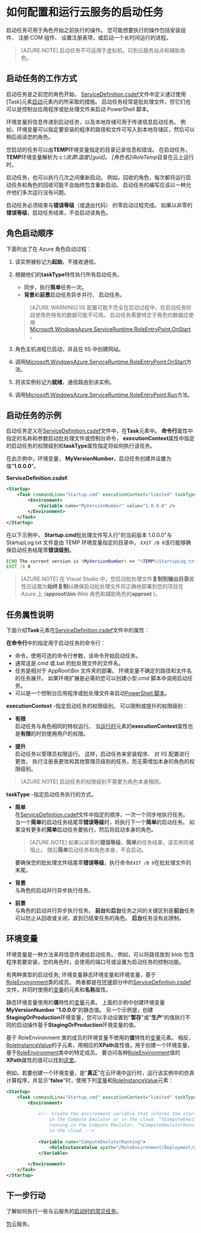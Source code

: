<properties 
pageTitle="在 Azure 的云服务中运行启动任务 |Microsoft Azure" 
description="启动任务帮助准备您为您的应用程序的云服务环境。 这教您启动任务的工作方式以及如何使它们" 
services="cloud-services" 
documentationCenter="" 
authors="Thraka" 
manager="timlt" 
editor=""/>
<tags 
ms.service="cloud-services" 
ms.workload="tbd" 
ms.tgt_pltfrm="na" 
ms.devlang="na" 
ms.topic="article" 
ms.date="09/06/2016" 
ms.author="adegeo"/>



# <a name="how-to-configure-and-run-startup-tasks-for-a-cloud-service"></a>如何配置和运行云服务的启动任务

启动任务可用于角色开始之前执行的操作。 您可能想要执行的操作包括安装组件、 注册 COM 组件、 设置注册表项，或启动一个长时间运行的进程。

>[AZURE.NOTE] 启动任务不可适用于虚拟机，只到云服务站点和辅助角色。

## <a name="how-startup-tasks-work"></a>启动任务的工作方式

启动任务是之前您的角色开始， [ServiceDefinition.csdef]文件中定义通过使用[Task]元素[启动]元素内的所采取的措施。 启动任务经常是批处理文件，但它们也可以是控制台应用程序或批处理文件来启动 PowerShell 脚本。

环境变量将信息传递到启动任务，以及本地存储可用于传递信息启动任务。 例如，环境变量可以指定要安装的程序的路径和文件可写入到本地存储区，然后可以稍后阅读您的角色。

您启动的任务可以由**TEMP**环境变量指定的目录记录信息和错误。 在启动任务， **TEMP**环境变量解析为 c:*\\资源\\温度\\[guid]。 [角色名]\\RoleTemp*目录在云上运行时。

启动任务，也可以执行几次之间重新启动。 例如，回收的角色，每次都将运行启动任务和角色的回收可能不会始终包含重新启动。 启动任务的编写应该以一种允许他们多次运行没有问题。

启动任务必须结束与**错误等级**（或退出代码） 的零启动过程完成。 如果以非零的**错误等级**，启动任务结束，不会启动该角色。


## <a name="role-startup-order"></a>角色启动顺序

下面列出了在 Azure 角色启动过程︰

1. 该实例被标记为**起始**，不接收通信。

2. 根据他们的**taskType**特性执行所有启动任务。
    - 同步，执行**简单**任务一次。
    - **背景**和**前景**启动任务异步并行、 启动任务。  
       
    > [AZURE.WARNING] IIS 配置可能不完全在启动过程中，在启动任务阶段使角色特有的数据可能不可用。 启动任务需要特定于角色的数据应使用[Microsoft.WindowsAzure.ServiceRuntime.RoleEntryPoint.OnStart](https://msdn.microsoft.com/library/azure/microsoft.windowsazure.serviceruntime.roleentrypoint.onstart.aspx)。

3. 角色主机进程已启动，并且在 IIS 中创建网站。

4. 调用[Microsoft.WindowsAzure.ServiceRuntime.RoleEntryPoint.OnStart](https://msdn.microsoft.com/library/azure/microsoft.windowsazure.serviceruntime.roleentrypoint.onstart.aspx)方法。

5. 将该实例标记为**就绪**，通信路由到该实例。

6. 调用[Microsoft.WindowsAzure.ServiceRuntime.RoleEntryPoint.Run](https://msdn.microsoft.com/library/azure/microsoft.windowsazure.serviceruntime.roleentrypoint.run.aspx)方法。


## <a name="example-of-a-startup-task"></a>启动任务的示例

启动任务定义在[ServiceDefinition.csdef]文件中，在**Task**元素中。 **命令行**属性中指定的名称和参数启动批处理文件或控制台命令， **executionContext**属性中指定的启动任务的权限级别和**taskType**属性指定将如何执行该任务。

在此示例中，环境变量， **MyVersionNumber**，启动任务创建并设置为值"**1.0.0.0**"。

**ServiceDefinition.csdef**:

```xml
<Startup>
    <Task commandLine="Startup.cmd" executionContext="limited" taskType="simple" >
        <Environment>
            <Variable name="MyVersionNumber" value="1.0.0.0" />
        </Environment>
    </Task>
</Startup>
```

在以下示例中， **Startup.cmd**批处理文件写入行"的当前版本 1.0.0.0"与 StartupLog.txt 文件是由 TEMP 环境变量指定的目录中。 `EXIT /B 0`该行能够确保启动任务结尾零**错误级别**。

```cmd
ECHO The current version is %MyVersionNumber% >> "%TEMP%\StartupLog.txt" 2>&1
EXIT /B 0
```

> [AZURE.NOTE] 在 Visual Studio 中，您启动批处理文件**复制到输出目录**属性应设置为**始终复制**以确保启动批处理文件将正确地部署到您的项目在 Azure 上 (**approot\\bin** Web 角色和辅助角色的**approot** )。

## <a name="description-of-task-attributes"></a>任务属性说明

下面介绍**Task**元素在[ServiceDefinition.csdef]文件中的属性︰

**在命令行**中的指定用于启动任务的命令行︰

- 命令，使用可选的命令行参数，该命令开始启动任务。
- 通常这是.cmd 或.bat 的批处理文件的文件名。
- 任务是相对于 AppRoot\\Bin 文件夹的部署。 环境变量不确定的路径和文件名的任务展开。 如果环境扩展是必需的您可以创建小型.cmd 脚本中调用启动任务。
- 可以是一个控制台应用程序或批处理文件来启动[PowerShell 脚本](cloud-services-startup-tasks-common.md#create-a-powershell-startup-task)。

**executionContext** -指定启动任务的权限级别。 可以限制或提升的权限级别︰

- **有限**  
启动任务与角色相同的特权运行。 当[运行时]元素的**executionContext**属性也是**有限**的时则使用用户的权限。

- **提升**  
启动任务以管理员权限运行。 这样，启动任务来安装程序、 对 IIS 配置进行更改、 执行注册表更改和其他管理员级别的任务，而无需增加本身的角色的权限级别。  

> [AZURE.NOTE] 启动任务的权限级别不需要为角色本身相同。

**taskType** -指定启动任务执行的方式。

- **简单**  
在[ServiceDefinition.csdef]文件中指定的顺序，一次一个同步地执行任务。 当一个**简单**的启动任务结尾零**错误等级**时，将执行下一个**简单**的启动任务。 如果没有更多的**简单**启动任务要执行，然后将启动本身的角色。   

    > [AZURE.NOTE] 如果以非零的**错误等级**，**简单**的任务结束，该实例将被阻止。 随后**简单**启动任务和角色本身，不会启动。

    要确保您的批处理文件结尾零**错误等级**，执行命令`EXIT /B 0`在批处理文件的末尾。

- **背景**  
与角色的启动并行异步执行任务。

- **前景**  
与角色的启动并行异步执行任务。 **前台**和**后台**任务之间的关键区别是**前台**任务可以防止从回收或关闭，直到已结束任务的角色。 **后台**任务没有此限制。

## <a name="environment-variables"></a>环境变量

环境变量是一种方法来将信息传递给启动任务。 例如，可以将路径放到 blob 包含程序若要安装，您的角色时，会使用的端口号或设置为启动任务的控制功能。

有两种类型的启动任务; 环境变量静态环境变量和环境变量，基于[RoleEnvironment]类的成员。 两者都是在[环境]部分中的[ServiceDefinition.csdef]文件，并同时使用的[变量]的元素和**名称**属性。

静态环境变量使用的**值**特性的[变量]元素。 上面的示例中创建环境变量**MyVersionNumber** "**1.0.0.0**"的静态值。 另一个示例是，创建**StagingOrProduction**环境变量，您可以手动设置到"**暂存**"或"**生产**"的值执行不同的启动操作基于**StagingOrProduction**环境变量的值。

基于 RoleEnvironment 类的成员的环境变量不使用的**值**特性的[变量]元素。 相反， [RoleInstanceValue]的子元素，用相应的**XPath**属性值，用于创建一个环境变量，基于[RoleEnvironment]类中的特定成员。 要访问各种[RoleEnvironment]值的**XPath**属性的值可以找到[这里](cloud-services-role-config-xpath.md)。



例如，若要创建一个环境变量，是"**真正**"在云环境中运行时，运行该实例中的仿真计算程序，并显示"**false**"时，使用下列[变量]和[RoleInstanceValue]元素︰

```xml
<Startup>
    <Task commandLine="Startup.cmd" executionContext="limited" taskType="simple">
        <Environment>
    
            <!-- Create the environment variable that informs the startup task whether it is running
                in the Compute Emulator or in the cloud. "%ComputeEmulatorRunning%"=="true" when
                running in the Compute Emulator, "%ComputeEmulatorRunning%"=="false" when running
                in the cloud. -->
    
            <Variable name="ComputeEmulatorRunning">
                <RoleInstanceValue xpath="/RoleEnvironment/Deployment/@emulated" />
            </Variable>
    
        </Environment>
    </Task>
</Startup>
```

## <a name="next-steps"></a>下一步行动
了解如何执行一些与云服务的[启动时的常见任务](cloud-services-startup-tasks-common.md)。

[包](cloud-services-model-and-package.md)云服务。  


[ServiceDefinition.csdef]: cloud-services-model-and-package.md#csdef
[任务]: https://msdn.microsoft.com/library/azure/gg557552.aspx#Task
[启动]: https://msdn.microsoft.com/library/azure/gg557552.aspx#Startup
[运行时]: https://msdn.microsoft.com/library/azure/gg557552.aspx#Runtime
[环境]: https://msdn.microsoft.com/library/azure/gg557552.aspx#Environment
[变量]: https://msdn.microsoft.com/library/azure/gg557552.aspx#Variable
[RoleInstanceValue]: https://msdn.microsoft.com/library/azure/gg557552.aspx#RoleInstanceValue
[RoleEnvironment]: https://msdn.microsoft.com/library/azure/microsoft.windowsazure.serviceruntime.roleenvironment.aspx